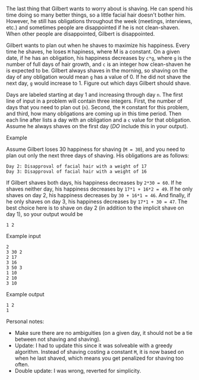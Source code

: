 The last thing that Gilbert wants to worry about is shaving. He can spend his
time doing so many better things, so a little facial hair doesn't bother him.
However, he still has obligations throughout the week (meetings, interviews,
etc.) and sometimes people are disappointed if he is not clean-shaven. When
other people are disappointed, Gilbert is disappointed.

Gilbert wants to plan out when he shaves to maximize his happiness. Every time
he shaves, he loses `M` hapiness, where M is a constant. On a given date, if he
has an obligation, his happiness decreases by `c*g`, where `g` is the number of
full days of hair growth, and `c` is an integer how clean-shaven he is expected
to be. Gilbert always shaves in the morning, so shaving on the day of any
obligation would mean `g` has a value of 0. If he did not shave the next day,
`g` would increase to 1.  Figure out which days Gilbert should shave.

Days are labeled starting at day 1 and increasing through day `n`. The first
line of input in a problem will contain three integers. First, the number of
days that you need to plan out (`n`). Second, the `M` constant for this problem,
and third, how many obligations are coming up in this time period. Then each
line after lists a day with an obligation and a `c` value for that obligation.
Assume he always shaves on the first day (*DO* include this in your output).

Example

Assume Gilbert loses 30 happiness for shaving (`M = 30`), and you need to plan
out only the next three days of shaving. His obligations are as follows:

    Day 2: Disapproval of facial hair with a weight of 17
    Day 3: Disapproval of facial hair with a weight of 16

If Gilbert shaves both days, his happiness decreases by `2*30 = 60`. If he shaves
neither day, his happiness decreases by `17*1 + 16*2 = 49`. If he only shaves on
day 2, his happiness decreases by `30 + 16*1 = 46`. And finally, if he only
shaves on day 3, his happiness decreases by `17*1 + 30 = 47`. The best choice
here is to shave on day 2 (in addition to the implicit shave on day 1), so your
output would be

    1 2

Example input

```
2
3 30 2
2 17
3 16
3 50 3
1 10
2 10
3 10
```

Example output

```
1 2
1
```

Personal notes:
- Make sure there are no ambiguities (on a given day, it should not be a tie
  between not shaving and shaving).
- Update: I had to update this since it was solveable with a greedy algorithm.
  Instead of shaving costing a constant `M`, it is now based on when he last
  shaved, which means you get penalized for shaving too often.
- Double update: I was wrong, reverted for simplicity.
